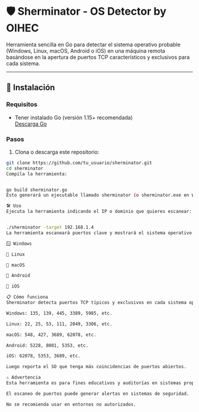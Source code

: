 # 🛡 Sherminator - OS Detector by OIHEC

Herramienta sencilla en Go para detectar el sistema operativo probable (Windows, Linux, macOS, Android o iOS) en una máquina remota  
basándose en la apertura de puertos TCP característicos y exclusivos para cada sistema.

---

## 🚀 Instalación

### Requisitos

- Tener instalado Go (versión 1.15+ recomendada)  
  [Descarga Go](https://go.dev/dl/)

### Pasos

1. Clona o descarga este repositorio:  
```bash
git clone https://github.com/tu_usuario/sherminator.git
cd sherminator
Compila la herramienta:


go build sherminator.go
Esto generará un ejecutable llamado sherminator (o sherminator.exe en Windows).

🛠 Uso
Ejecuta la herramienta indicando el IP o dominio que quieres escanear:


./sherminator -target 192.168.1.4
La herramienta escaneará puertos clave y mostrará el sistema operativo probable junto con un icono representativo:

🪟 Windows

🐧 Linux

🍏 macOS

🤖 Android

📱 iOS

📋 Cómo funciona
Sherminator detecta puertos TCP típicos y exclusivos en cada sistema operativo, como:

Windows: 135, 139, 445, 3389, 5985, etc.

Linux: 22, 25, 53, 111, 2049, 3306, etc.

macOS: 548, 427, 3689, 62078, etc.

Android: 5228, 8081, 5353, etc.

iOS: 62078, 5353, 3689, etc.

Luego reporta el SO que tenga más coincidencias de puertos abiertos.

⚠ Advertencia
Esta herramienta es para fines educativos y auditorías en sistemas propios o con permiso.

El escaneo de puertos puede generar alertas en sistemas de seguridad.

No se recomienda usar en entornos no autorizados.
